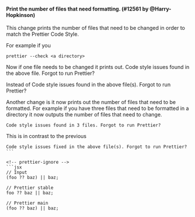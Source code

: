 #### Print the number of files that need formatting. (#12561 by @Harry-Hopkinson)

<!-- Optional description if it makes sense. -->

This change prints the number of files that need to be changed in order to match the Prettier Code Style.

For example if you

```shell
prettier --check <a directory>
```

Now if one file needs to be changed it prints out.
Code style issues found in the above file. Forgot to run Prettier?

Instead of
Code style issues found in the above file(s). Forgot to run Prettier?

Another change is it now prints out the number of files that need to be formatted. For example if you have three files that need to be formatted in a directory it now outputs the number of files that need to change.

```shell
Code style issues found in 3 files. Forgot to run Prettier?
```

This is in contrast to the previous

````shell
Code style issues fixed in the above file(s). Forgot to run Prettier?
```

<!-- prettier-ignore -->
```jsx
// Input
(foo ?? baz) || baz;

// Prettier stable
foo ?? baz || baz;

// Prettier main
(foo ?? baz) || baz;
````
